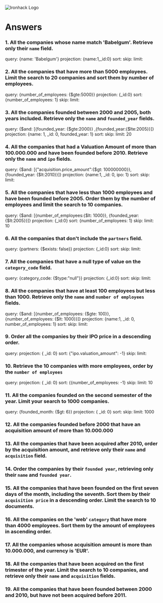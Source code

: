 ![Ironhack Logo](https://i.imgur.com/1QgrNNw.png)

# Answers

### 1. All the companies whose name match 'Babelgum'. Retrieve only their `name` field.

<!-- Your Code Goes Here -->
query: {name: 'Babelgum'}
projection: {name:1,_id:0}
sort: 
skip: 
limit: 

### 2. All the companies that have more than 5000 employees. Limit the search to 20 companies and sort them by **number of employees**.

<!-- Your Code Goes Here -->

query: {number_of_employees: {$gte:5000}}
projection: {_id:0}
sort: {number_of_employees: 1}
skip: 
limit: 

### 3. All the companies founded between 2000 and 2005, both years included. Retrieve only the `name` and `founded_year` fields.

<!-- Your Code Goes Here -->
query: {$and: [{founded_year: {$gte:2000}} ,{founded_year:{$lte:2005}}]}
projection: {name: 1, _id: 0, founded_year: 1}
sort: 
skip: 
limit: 20


### 4. All the companies that had a Valuation Amount of more than 100.000.000 and have been founded before 2010. Retrieve only the `name` and `ipo` fields.

<!-- Your Code Goes Here -->

query: {$and: [{"acquisition.price_amount":{$gt: 100000000}}, {founded_year: {$lt:2010}}]}
projection: {name:1, _id: 0, ipo: 1}
sort: 
skip: 
limit: 

### 5. All the companies that have less than 1000 employees and have been founded before 2005. Order them by the number of employees and limit the search to 10 companies.

<!-- Your Code Goes Here -->

query: {$and: [{number_of_employees:{$lt: 1000}}, {founded_year: {$lt:2005}}]}
projection: {_id:0}
sort: {number_of_employees: 1}
skip: 
limit: 10

### 6. All the companies that don't include the `partners` field.

<!-- Your Code Goes Here -->

query: {partners: {$exists: false}}
projection: {_id:0}
sort: 
skip: 
limit: 

### 7. All the companies that have a null type of value on the `category_code` field.

<!-- Your Code Goes Here -->

query: {category_code: {$type:"null"}}
projection: {_id:0}
sort: 
skip: 
limit: 

### 8. All the companies that have at least 100 employees but less than 1000. Retrieve only the `name` and `number of employees` fields.

<!-- Your Code Goes Here -->

query: {$and: [{number_of_employees: {$gte: 100}}, {number_of_employees: {$lt: 1000}}]}
projection: {name:1, _id: 0, number_of_employees: 1}
sort: 
skip: 
limit: 

### 9. Order all the companies by their IPO price in a descending order.

<!-- Your Code Goes Here -->

query: 
projection: { _id: 0}
sort: {"ipo.valuation_amount": -1}
skip: 
limit: 

### 10. Retrieve the 10 companies with more employees, order by the `number of employees`

<!-- Your Code Goes Here -->

query: 
projection: { _id: 0}
sort: {{number_of_employees: -1}
skip: 
limit: 10

### 11. All the companies founded on the second semester of the year. Limit your search to 1000 companies.

<!-- Your Code Goes Here -->

query: {founded_month: {$gt: 6}}
projection: { _id: 0}
sort: 
skip: 
limit: 1000

<!-- ### 12. All the companies that have been 'deadpooled' after the third year. -->

<!-- Your Code Goes Here -->

### 12. All the companies founded before 2000 that have an acquisition amount of more than 10.000.000

<!-- Your Code Goes Here -->

### 13. All the companies that have been acquired after 2010, order by the acquisition amount, and retrieve only their `name` and `acquisition` field.

<!-- Your Code Goes Here -->

### 14. Order the companies by their `founded year`, retrieving only their `name` and `founded year`.

<!-- Your Code Goes Here -->

### 15. All the companies that have been founded on the first seven days of the month, including the seventh. Sort them by their `acquisition price` in a descending order. Limit the search to 10 documents.

<!-- Your Code Goes Here -->

### 16. All the companies on the 'web' `category` that have more than 4000 employees. Sort them by the amount of employees in ascending order.

<!-- Your Code Goes Here -->

### 17. All the companies whose acquisition amount is more than 10.000.000, and currency is 'EUR'.

<!-- Your Code Goes Here -->

### 18. All the companies that have been acquired on the first trimester of the year. Limit the search to 10 companies, and retrieve only their `name` and `acquisition` fields.

<!-- Your Code Goes Here -->

### 19. All the companies that have been founded between 2000 and 2010, but have not been acquired before 2011.

<!-- Your Code Goes Here -->
